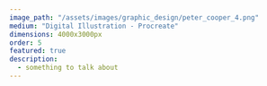 ```yaml
---
image_path: "/assets/images/graphic_design/peter_cooper_4.png"
medium: "Digital Illustration - Procreate"
dimensions: 4000x3000px 
order: 5
featured: true
description:
  - something to talk about 
---
```


